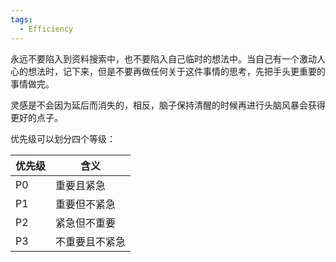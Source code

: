 ```yaml
---
tags:
  - Efficiency
---
```

永远不要陷入到资料搜索中，也不要陷入自己临时的想法中。当自己有一个激动人心的想法时，记下来，但是不要再做任何关于这件事情的思考，先把手头更重要的事情做完。

灵感是不会因为延后而消失的，相反，脑子保持清醒的时候再进行头脑风暴会获得更好的点子。

优先级可以划分四个等级：

| 优先级 | 含义      |
| --- | ------- |
| P0  | 重要且紧急   |
| P1  | 重要但不紧急  |
| P2  | 紧急但不重要  |
| P3  | 不重要且不紧急 |
